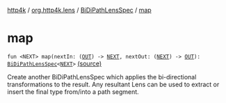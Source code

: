 [http4k](../../index.md) / [org.http4k.lens](../index.md) / [BiDiPathLensSpec](index.md) / [map](./map.md)

# map

`fun <NEXT> map(nextIn: (`[`OUT`](index.md#OUT)`) -> `[`NEXT`](map.md#NEXT)`, nextOut: (`[`NEXT`](map.md#NEXT)`) -> `[`OUT`](index.md#OUT)`): `[`BiDiPathLensSpec`](index.md)`<`[`NEXT`](map.md#NEXT)`>` [(source)](https://github.com/http4k/http4k/blob/master/http4k-core/src/main/kotlin/org/http4k/lens/path.kt#L56)

Create another BiDiPathLensSpec which applies the bi-directional transformations to the result. Any resultant Lens can be
used to extract or insert the final type from/into a path segment.


